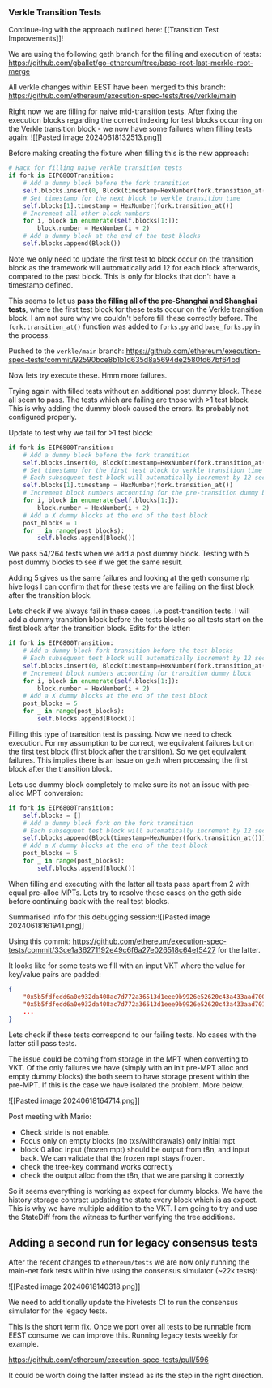 
### Verkle Transition Tests

Continue-ing with the approach outlined here: [[Transition Test Improvements]]!

We are using the following geth branch for the filling and execution of tests:
https://github.com/gballet/go-ethereum/tree/base-root-last-merkle-root-merge

All verkle changes within EEST have been merged to this branch:
https://github.com/ethereum/execution-spec-tests/tree/verkle/main

Right now we are filling for naive mid-transition tests. After fixing the execution blocks regarding the correct indexing for test blocks occurring on the Verkle transition block - we now have some failures when filling tests again:
 ![[Pasted image 20240618132513.png]]

Before making creating the fixture when filling this is the new approach:

```python
# Hack for filling naive verkle transition tests
if fork is EIP6800Transition:
	# Add a dummy block before the fork transition
	self.blocks.insert(0, Block(timestamp=HexNumber(fork.transition_at() - 1)))
	# Set timestamp for the next block to verkle transition time
	self.blocks[1].timestamp = HexNumber(fork.transition_at())
	# Increment all other block numbers
	for i, block in enumerate(self.blocks[1:]):
		block.number = HexNumber(i + 2)
	# Add a dummy block at the end of the test blocks
	self.blocks.append(Block())
```

Note we only need to update the first test to block occur on the transition block as the framework will automatically add 12 for each block afterwards, compared to the past block. This is only for blocks that don't have a timestamp defined.

This seems to let us **pass the filling all of the pre-Shanghai and Shanghai tests**, where the first test block for these tests occur on the Verkle transition block. I am not sure why we couldn't before fill these correctly before. The `fork.transition_at()` function was added to `forks.py` and `base_forks.py` in the process.

Pushed to the `verkle/main` branch: https://github.com/ethereum/execution-spec-tests/commit/92590bce8b1b1d635d8a5694de2580fd67bf64bd

Now lets try execute these. Hmm more failures. 

Trying again with filled tests without an additional post dummy block. These all seem to pass. The tests which are failing are those with >1 test block. This is why adding the dummy block caused the errors. Its probably not configured properly.

Update to test why we fail for >1 test block:
```python
if fork is EIP6800Transition:
	# Add a dummy block before the fork transition
	self.blocks.insert(0, Block(timestamp=HexNumber(fork.transition_at() - 1)))
	# Set timestamp for the first test block to verkle transition time
	# Each subsequent test block will automatically increment by 12 seconds
	self.blocks[1].timestamp = HexNumber(fork.transition_at())
	# Increment block numbers accounting for the pre-transition dummy block
	for i, block in enumerate(self.blocks[1:]):
		block.number = HexNumber(i + 2)
	# Add a X dummy blocks at the end of the test block
	post_blocks = 1
	for _ in range(post_blocks):
		self.blocks.append(Block())
```

We pass 54/264 tests when we add a post dummy block. Testing with 5 post dummy blocks to see if we get the same result.

Adding 5 gives us the same failures and looking at the geth consume rlp hive logs I can confirm that for these tests we are failing on the first block after the transition block.

Lets check if we always fail in these cases, i.e post-transition tests. I will add a dummy transition block before the tests blocks so all tests start on the first block after the transition block. Edits for the latter:

```python
if fork is EIP6800Transition:
	# Add a dummy block fork transition before the test blocks
	# Each subsequent test block will automatically increment by 12 seconds
	self.blocks.insert(0, Block(timestamp=HexNumber(fork.transition_at())))
	# Increment block numbers accounting for transition dummy block
	for i, block in enumerate(self.blocks[1:]):
		block.number = HexNumber(i + 2)
	# Add a X dummy blocks at the end of the test block
	post_blocks = 5
	for _ in range(post_blocks):
		self.blocks.append(Block())
```

Filling this type of transition test is passing. Now we need to check execution. For my assumption to be correct, we equivalent failures but on the first test block (first block after the transition). So we get equivalent failures. This implies there is an issue on geth when processing the first block after the transition block.

Lets use dummy block completely to make sure its not an issue with pre-alloc MPT conversion:
```python
if fork is EIP6800Transition:
	self.blocks = []
	# Add a dummy block fork on the fork transition
	# Each subsequent test block will automatically increment by 12 seconds
	self.blocks.append(Block(timestamp=HexNumber(fork.transition_at())))
	# Add a X dummy blocks at the end of the test block
	post_blocks = 5
	for _ in range(post_blocks):
		self.blocks.append(Block())
```


When filling and executing with the latter all tests pass apart from 2 with equal pre-alloc MPTs.
Lets try to resolve these cases on the geth side before continuing back with the real test blocks.

Summarised info for this debugging session:![[Pasted image 20240618161941.png]]

Using this commit: https://github.com/ethereum/execution-spec-tests/commit/33ce1a36271192e49c6f6a27e026518c64ef5427 for the latter.

It looks like for some tests we fill with an input VKT where the value for key/value pairs are padded:
```json
{
    "0x5b5fdfedd6a0e932da408ac7d772a36513d1eee9b9926e52620c43a433aad700": "0x00",
    "0x5b5fdfedd6a0e932da408ac7d772a36513d1eee9b9926e52620c43a433aad701": "0x00",
	...
}
```

Lets check if these tests correspond to our failing tests. No cases with the latter still pass tests.

The issue could be coming from storage in the MPT when converting to VKT. Of the only failures we have (simply with an init pre-MPT alloc and empty dummy blocks) the both seem to have storage present within the pre-MPT. If this is the case we have isolated the problem. More below.

![[Pasted image 20240618164714.png]]


Post meeting with Mario:
- Check stride is not enable.
- Focus only on empty blocks (no txs/withdrawals) only initial mpt
- block 0 alloc input (frozen mpt) should be output from t8n, and input back. We can validate that the frozen mpt stays frozen.
- check the tree-key command works correctly
- check the output alloc from the t8n, that we are parsing it correctly


So it seems everything is working as expect for dummy blocks. We have the history storage contract updating the state every block which is as expect. This is why we have multiple addition to the VKT. I am going to try and use the StateDiff from the witness to further verifying the tree additions.

## Adding a second run for legacy consensus tests

After the recent changes to `ethereum/tests` we are now only running the main-net fork tests within hive using the consensus simulator (~22k tests):

![[Pasted image 20240618140318.png]]

We need to additionally update the hivetests CI to run the consensus simulator for the legacy tests.

This is the short term fix. Once we port over all tests to be runnable from EEST consume we can improve this. Running legacy tests weekly for example.

https://github.com/ethereum/execution-spec-tests/pull/596

It could be worth doing the latter instead as its the step in the right direction.
